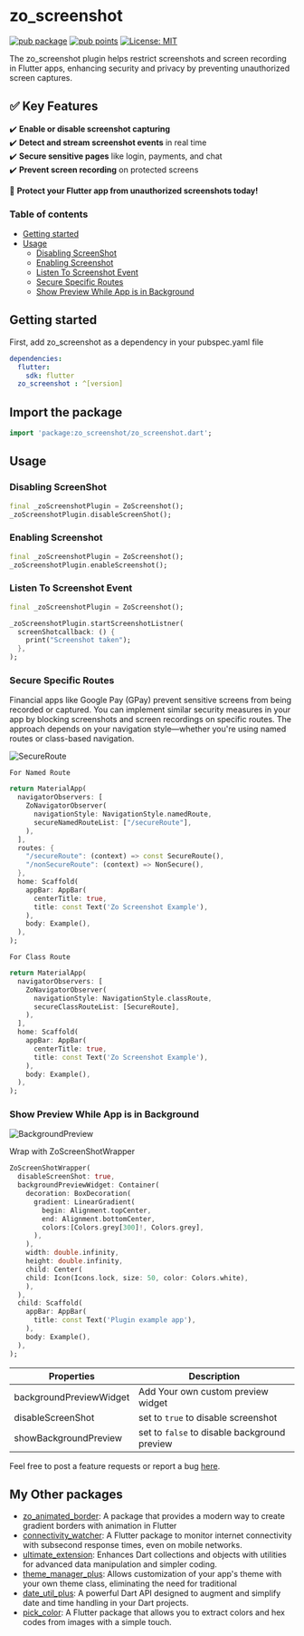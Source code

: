 # zo_screenshot

[![pub package](https://img.shields.io/pub/v/zo_screenshot.svg)](https://pub.dev/packages/zo_screenshot)
[![pub points](https://img.shields.io/pub/points/zo_screenshot?color=2E8B57&label=pub%20points)](https://pub.dev/packages/zo_screenshot)
[![License: MIT](https://img.shields.io/badge/license-MIT-purple.svg)](https://opensource.org/licenses/MIT)

The zo_screenshot plugin helps restrict screenshots and screen recording in Flutter apps, enhancing security and privacy by preventing unauthorized screen captures.

## ✅ Key Features

✔️ **Enable or disable screenshot capturing**  
✔️ **Detect and stream screenshot events** in real time  
✔️ **Secure sensitive pages** like login, payments, and chat  
✔️ **Prevent screen recording** on protected screens  

🔐 **Protect your Flutter app from unauthorized screenshots today!**

### Table of contents

- [Getting started](#getting-started)
- [Usage](#usage)
  - [Disabling ScreenShot](#disabling-screenshot)
  - [Enabling Screenshot](#enabling-screenshot)
  - [Listen To Screenshot Event](#listen-to-screenshot-event)
  - [Secure Specific Routes](#secure-specific-routes)
  - [Show Preview While App is in Background](#show-preview-while-app-is-in-background)

## Getting started

First, add zo_screenshot as a dependency in your pubspec.yaml file

```yaml
dependencies:
  flutter:
    sdk: flutter
  zo_screenshot : ^[version]
```

## Import the package

```dart
import 'package:zo_screenshot/zo_screenshot.dart';
```

## Usage

### Disabling ScreenShot

```dart
final _zoScreenshotPlugin = ZoScreenshot();
_zoScreenshotPlugin.disableScreenShot();
```

### Enabling Screenshot

```dart
final _zoScreenshotPlugin = ZoScreenshot();
_zoScreenshotPlugin.enableScreenshot();
```

### Listen To Screenshot Event

```dart
final _zoScreenshotPlugin = ZoScreenshot();

_zoScreenshotPlugin.startScreenshotListner(
  screenShotcallback: () {
    print("Screenshot taken");
  },
);
```

### Secure Specific Routes

Financial apps like Google Pay (GPay) prevent sensitive screens from being recorded or captured. You can implement similar security measures in your app by blocking screenshots and screen recordings on specific routes. The approach depends on your navigation style—whether you're using named routes or class-based navigation.

![SecureRoute](https://github.com/user-attachments/assets/63546040-294a-48aa-9376-b50bbac1e3e7)

`For Named Route`

```dart
return MaterialApp(
  navigatorObservers: [
    ZoNavigatorObserver(
      navigationStyle: NavigationStyle.namedRoute,
      secureNamedRouteList: ["/secureRoute"],
    ),
  ],
  routes: {
    "/secureRoute": (context) => const SecureRoute(),
    "/nonSecureRoute": (context) => NonSecure(),
  },
  home: Scaffold(
    appBar: AppBar(
      centerTitle: true,
      title: const Text('Zo Screenshot Example'),
    ),
    body: Example(),
  ),
);
```

`For Class Route`

```dart
return MaterialApp(
  navigatorObservers: [
    ZoNavigatorObserver(
      navigationStyle: NavigationStyle.classRoute,
      secureClassRouteList: [SecureRoute],
    ),
  ],
  home: Scaffold(
    appBar: AppBar(
      centerTitle: true,
      title: const Text('Zo Screenshot Example'),
    ),
    body: Example(),
  ),
);
```

### Show Preview While App is in Background

![BackgroundPreview](https://github.com/user-attachments/assets/8614c5dc-5cab-4ca4-8cd4-1f3b060e5b08)

Wrap with ZoScreenShotWrapper

```dart
ZoScreenShotWrapper(
  disableScreenShot: true,
  backgroundPreviewWidget: Container(
    decoration: BoxDecoration(
      gradient: LinearGradient(
        begin: Alignment.topCenter,
        end: Alignment.bottomCenter,
        colors:[Colors.grey[300]!, Colors.grey],
      ),
    ),
    width: double.infinity,
    height: double.infinity,
    child: Center(
    child: Icon(Icons.lock, size: 50, color: Colors.white),
    ),
  ),
  child: Scaffold(
    appBar: AppBar(
      title: const Text('Plugin example app'),
    ),
    body: Example(),
  ),
);

```

| Properties      | Description                                                                                                |
| --------------- | ---------------------------------------------------------------------------------------------------------- |
| backgroundPreviewWidget | Add Your own custom preview widget|
| disableScreenShot  | set to `true` to disable screenshot|
|showBackgroundPreview | set to `false` to disable background preview|

Feel free to post a feature requests or report a bug [here](https://github.com/Oauth-Celestial/zo_screenshot/issues).

## My Other packages

- [zo_animated_border](https://pub.dev/packages/zo_animated_border): A package that provides a modern way to create gradient borders with animation in Flutter
- [connectivity_watcher](https://pub.dev/packages/connectivity_watcher): A Flutter package to monitor internet connectivity with subsecond response times, even on mobile networks.
- [ultimate_extension](https://pub.dev/packages/ultimate_extension): Enhances Dart collections and objects with utilities for advanced data manipulation and simpler coding.
- [theme_manager_plus](https://pub.dev/packages/theme_manager_plus): Allows customization of your app's theme with your own theme class, eliminating the need for traditional
- [date_util_plus](https://pub.dev/packages/date_util_plus): A powerful Dart API designed to augment and simplify date and time handling in your Dart projects.
- [pick_color](https://pub.dev/packages/pick_color): A Flutter package that allows you to extract colors and hex codes from images with a simple touch.
